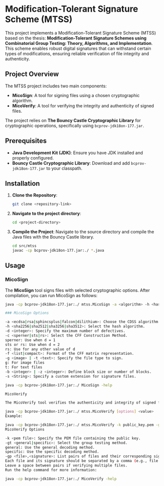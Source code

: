 # Modification-Tolerant Signature Scheme (MTSS)

This project implements a Modification-Tolerant Signature Scheme (MTSS) based on the thesis: **Modification-Tolerant Signature Schemes using Combinatorial Group Testing: Theory, Algorithms, and Implementation**. This scheme enables robust digital signatures that can withstand certain types of modifications, ensuring reliable verification of file integrity and authenticity.

## Project Overview

The MTSS project includes two main components:

- **MicoSign**: A tool for signing files using a chosen cryptographic algorithm.
- **MicoVerify**: A tool for verifying the integrity and authenticity of signed files.

The project relies on **The Bouncy Castle Cryptographic Library** for cryptographic operations, specifically using `bcprov-jdk18on-177.jar`.

## Prerequisites

- **Java Development Kit (JDK)**: Ensure you have JDK installed and properly configured.
- **Bouncy Castle Cryptographic Library**: Download and add `bcprov-jdk18on-177.jar` to your classpath.

## Installation

1. **Clone the Repository**:
    ```bash
    git clone <repository-link>
    ```

2. **Navigate to the project directory**:
    ```bash
    cd <project-directory>
    ```

3. **Compile the Project**: Navigate to the source directory and compile the Java files with the Bouncy Castle library.
    ```bash
    cd src/mtss
    javac -cp bcprov-jdk18on-177.jar:./ *.java
    ```

## Usage

### MicoSign

The **MicoSign** tool signs files with selected cryptographic options. After compilation, you can run MicoSign as follows:

```bash
java -cp bcprov-jdk18on-177.jar:./ mtss.MicoSign -a <algorithm> -h <hash> -d <defectives> -c <construction-method> -s <extension> -f <format> -t <file-path> -z <block-size>

### MicoSign Options

-a <ecdsa|rsa|sphincsplus|falcon|dilithium>: Choose the CDSS algorithm.
-h <sha2256|sha2512|sha3256|sha3512>: Select the hash algorithm.
-d <integer>: Specify the maximum number of defectives.
-c <sperner|sts|rs>: Select the CFF Construction Method.
sperner: Use when d = 1
sts or rs: Use when d = 2
rs: Use for any other value of d
-f <list|compact>: Format of the CFF matrix representation.
-g <image> | -t <text>: Specify the file type to sign.
g: For image files
t: For text files
-b <integer> | -z <integer>: Define block size or number of blocks.
-s <String>: Specify a custom extension for signature files.

java -cp bcprov-jdk18on-177.jar:./ MicoSign -help

MicoVerify

The MicoVerify tool verifies the authenticity and integrity of signed files. To use MicoVerify, run:

java -cp bcprov-jdk18on-177.jar:./ mtss.MicoVerify [options] <value>
Example:

java -cp bcprov-jdk18on-177.jar:./ mtss.MicoVerify -k public_key.pem -gt specific -gp test.txt,signature.txt
MicoVerify Options

-k <pem file>: Specify the PEM file containing the public key.
-gt <general|specific>: Select the group testing method.
general: Use the general decoding method.
specific: Use the specific decoding method.
-gp <file>,<signature>: List pairs of files and their corresponding signatures.
Each file and its signature should be separated by a comma (e.g., file.txt,signature.txt).
Leave a space between pairs if verifying multiple files.
Run the help command for more information:

java -cp bcprov-jdk18on-177.jar:./ MicoVerify -help


